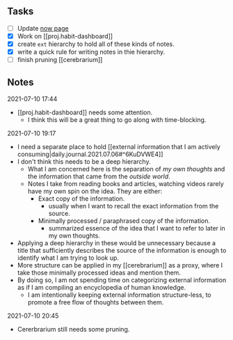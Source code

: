 
## Tasks
- [ ] Update [now page](https://www.markhyunikchoi.com/now/)
- [x] Work on [[proj.habit-dashboard]]
- [x] create `ext` hierarchy to hold all of these kinds of notes.
- [x] write a quick rule for writing notes in thie hierarchy.
- [ ] finish pruning [[cerebrarium]]

## Notes
2021-07-10 17:44
- [[proj.habit-dashboard]] needs some attention.
  - I think this will be a great thing to go along with time-blocking.

2021-07-10 19:17
- I need a separate place to hold [[external information that I am actively consuming|daily.journal.2021.07.06#^6KuDVWE4]]
- I don't think this needs to be a deep hierarchy.
  - What I am concerned here is the separation of _my own thoughts_ and the information that came from the _outside world_.
  - Notes I take from reading books and articles, watching videos rarely have my own spin on the idea. They are either:
    - Exact copy of the information.
      - usually when I want to recall the exact information from the source.
    - Minimally processed / paraphrased copy of the information.
      - summarized essence of the idea that I want to refer to later in my own thoughts.
- Applying a deep hierarchy in these would be unnecessary because a title that sufficiently describes the source of the information is enough to identify what I am trying to look up.
- More structure can be applied in my [[cerebrarium]] as a proxy, where I take those minimally processed ideas and mention them.
- By doing so, I am not spending time on categorizing external information as if I am compiling an encyclopedia of human knowledge.
  - I am intentionally keeping external information structure-less, to promote a free flow of thoughts between them.

2021-07-10 20:45
- Cererbrarium still needs some pruning.
